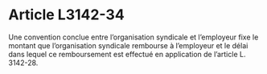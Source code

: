 # Article L3142-34

Une convention conclue entre l’organisation syndicale et l’employeur fixe le montant que l’organisation syndicale rembourse à l’employeur et le délai dans lequel ce remboursement est effectué en application de l’article L. 3142-28.
